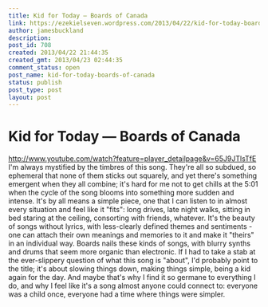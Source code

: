 ```yaml
---
title: Kid for Today — Boards of Canada
link: https://ezekielseven.wordpress.com/2013/04/22/kid-for-today-boards-of-canada/
author: jamesbuckland
description: 
post_id: 708
created: 2013/04/22 21:44:35
created_gmt: 2013/04/23 02:44:35
comment_status: open
post_name: kid-for-today-boards-of-canada
status: publish
post_type: post
layout: post
---
```


# Kid for Today — Boards of Canada

http://www.youtube.com/watch?feature=player_detailpage&v=65J9JTlsTfE I'm always mystified by the timbres of this song. They're all so subdued, so ephemeral that none of them sticks out squarely, and yet there's something emergent when they all combine; it's hard for me not to get chills at the 5:01 when the cycle of the song blooms into something more sudden and intense. It's by all means a simple piece, one that I can listen to in almost every situation and feel like it "fits": long drives, late night walks, sitting in bed staring at the ceiling, consorting with friends, whatever. It's the beauty of songs without lyrics, with less-clearly defined themes and sentiments - one can attach their own meanings and memories to it and make it "theirs" in an individual way. Boards nails these kinds of songs, with blurry synths and drums that seem more organic than electronic. If I had to take a stab at the ever-slippery question of what this song is "about", I'd probably point to the title; it's about slowing things down, making things simple, being a kid again for the day. And maybe that's why I find it so germane to everything I do, and why I feel like it's a song almost anyone could connect to: everyone was a child once, everyone had a time where things were simpler.